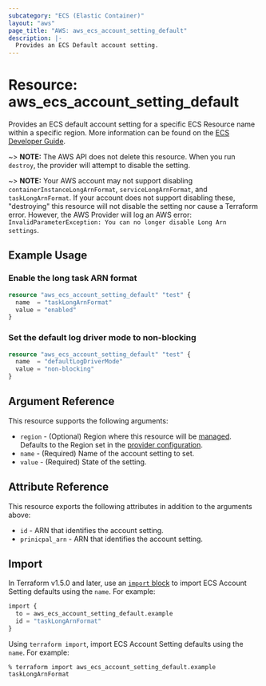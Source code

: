 ```yaml
---
subcategory: "ECS (Elastic Container)"
layout: "aws"
page_title: "AWS: aws_ecs_account_setting_default"
description: |-
  Provides an ECS Default account setting.
---
```


# Resource: aws_ecs_account_setting_default

Provides an ECS default account setting for a specific ECS Resource name within a specific region. More information can be found on the [ECS Developer Guide](https://docs.aws.amazon.com/AmazonECS/latest/developerguide/ecs-account-settings.html).

~> **NOTE:** The AWS API does not delete this resource. When you run `destroy`, the provider will attempt to disable the setting.

~> **NOTE:** Your AWS account may not support disabling `containerInstanceLongArnFormat`, `serviceLongArnFormat`, and `taskLongArnFormat`. If your account does not support disabling these, "destroying" this resource will not disable the setting nor cause a Terraform error. However, the AWS Provider will log an AWS error: `InvalidParameterException: You can no longer disable Long Arn settings`.

## Example Usage

### Enable the long task ARN format

```terraform
resource "aws_ecs_account_setting_default" "test" {
  name  = "taskLongArnFormat"
  value = "enabled"
}
```

### Set the default log driver mode to non-blocking

```terraform
resource "aws_ecs_account_setting_default" "test" {
  name  = "defaultLogDriverMode"
  value = "non-blocking"
}
```

## Argument Reference

This resource supports the following arguments:

* `region` - (Optional) Region where this resource will be [managed](https://docs.aws.amazon.com/general/latest/gr/rande.html#regional-endpoints). Defaults to the Region set in the [provider configuration](https://registry.terraform.io/providers/hashicorp/aws/latest/docs#aws-configuration-reference).
* `name` - (Required) Name of the account setting to set.
* `value` - (Required) State of the setting.

## Attribute Reference

This resource exports the following attributes in addition to the arguments above:

* `id` - ARN that identifies the account setting.
* `prinicpal_arn` - ARN that identifies the account setting.

## Import

In Terraform v1.5.0 and later, use an [`import` block](https://developer.hashicorp.com/terraform/language/import) to import ECS Account Setting defaults using the `name`. For example:

```terraform
import {
  to = aws_ecs_account_setting_default.example
  id = "taskLongArnFormat"
}
```

Using `terraform import`, import ECS Account Setting defaults using the `name`. For example:

```console
% terraform import aws_ecs_account_setting_default.example taskLongArnFormat
```
